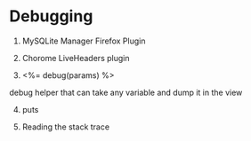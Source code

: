 # Debugging #


1. MySQLite Manager Firefox Plugin

2. Chorome LiveHeaders plugin

3. <%= debug(params) %>

debug helper that can take any variable and dump it in the view

4. puts

5. Reading the stack trace
